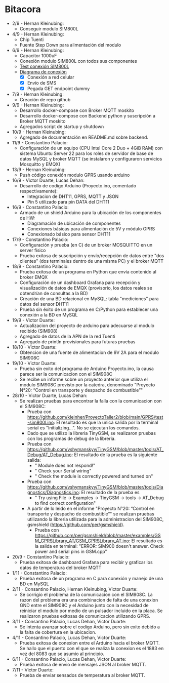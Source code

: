 # Bitacora
- 2/9 - Hernan Kleinubing: 
  - Conseguir modulo SIM800L
- 4/9 - Hernan Kleinubing:
  - Chip Tuenti 
  - Fuente Step Down para alimentación del modulo
- 6/9 - Hernan Kleinubing:
  - Capacitor 1000uF
  - Conexión modulo SIM800L con todos sus componentes
  -  [Test conexión SIM800L](./imagenes/conexion-sim800l.jpeg)
  -  [Diagrama de conexión](./imagenes/diagrama-sim800l.jpeg)
        - [x] Conexión a red celular
        - [x] Envío de SMS
        - [x] Pegada GET endpoint dummy 
- 7/9 - Hernan Kleinubing:
  - Creación de repo github
- 9/9 - Hernan Kleinubing:
  - Desarrollo docker-compose con Broker MQTT moskito
  - Desarrollo docker-compose con Backend python y suscripción a Broker MQTT moskito
  - Agregados script de startup y shutdown
- 10/9 - Hernan Kleinubing:
  - Agregado de documentación en README.md sobre backend.
- 11/9 - Constantino Palacio:
  - Configuración de un equipo (CPU Intel Core 2 Duo + 4GiB RAM) con sistema Ubuntu Server 22 para los roles de servidor de base de datos MySQL y broker MQTT (se instalaron y configuraron servicios Mosquitto y EMQX)
- 13/9 - Hernan Kleinubing:
  - Push código conexión modulo GPRS usando arduino
- 16/9 - Victor Duarte, Lucas Dehan:
  - Desarrollo de codigo Arduino (Proyecto.ino, comentado respectivamente):
    - Integracion de DHT11, GPRS, MQTT y JSON   
    - Pin 5 utilizado para pin DATA del DHT11   
- 16/9 - Constantino Palacio:
  - Armado de un shield Arduino para la ubicación de los componentes de HW:
    - Diagramación de ubicación de componentes
    - Conexiones básicas para alimentación de 5V y módulo GPRS
    - Conexionado básico para sensor DHT11
- 17/9 - Constantino Palacio:
  - Configuración y prueba (en C) de un broker MOSQUITTO en un server físico
  - Prueba exitosa de suscripción y envío/recepción de datos entre "dos clientes" (dos terminales dentro de una misma PC) y el broker MQTT
- 18/9 - Constantino Palacio:
  - Prueba exitosa de un programa en Python que envía contenido al broker EMQX
  - Configuración de un dashboard Grafana para recepción y visualización de datos de EMQX (provisorio, los datos reales se obtendrían de consultas a la BD)
  - Creación de una BD relacional en MySQL: tabla "mediciones" para datos del sensor DHT11
  - Prueba sin éxito de un programa en C/Python para establecer una conexión a la BD en MySQL
- 19/9 - Victor Duarte:
  - Actualizacion del proyecto de arduino para adecuarse al modulo recibido (SIM908)
  - Agregado de datos de la APN de la red Tuenti
  - Agregado de println provisionales para futuras pruebas
- 18/10 - Victor Duarte:
  - Obtencion de una fuente de alimentacion de 9V 2A para el modulo SIM908C
- 19/10 - Victor Duarte:
  - Prueba sin exito del programa de Arduino Proyecto.ino, la causa parece ser la comunicacion con el SIM908C
  - Se recibe un informe sobre un proyecto anterior que utiliza el modulo SIM908C provisto por la catedra, denominado "Proyecto N°20: “Control en transporte y despacho de combustible”"
- 28/10 - Victor Duarte, Lucas Dehan:
  - Se realizan pruebas para encontrar la falla con la comunicacion con el SIM908C:
    -  Prueba con https://github.com/kleinher/ProyectoTaller2/blob/main/GPRS/test-sim800l.ino: El resultado es que la unica salida por la terminal serial es "Initializing...". No se ejecutan los comandos.
    -  Dado que se utilizo la libreria TinyGSM, se realizaron pruebas con los programas de debug de la libreria.
      - Prueba con https://github.com/vshymanskyy/TinyGSM/blob/master/tools/AT_Debug/AT_Debug.ino: El resultado de la prueba es la siguiente salida:
        -  " Module does not respond!"
        -  "   Check your Serial wiring"
        -  "   Check the module is correctly powered and turned on"
      - Prueba con https://github.com/vshymanskyy/TinyGSM/blob/master/tools/Diagnostics/Diagnostics.ino: El resultado de la prueba es
        - " Try using File -> Examples -> TinyGSM -> tools -> AT_Debug to find correct configuration"
    - A partir de lo leido en el informe "Proyecto N°20: “Control en transporte y despacho de combustible”" se realizan pruebas utilizando la libreria utilizada para la administracion del SIM908C, gsmshield (https://github.com/per/gsmshield).
      - Prueba con https://github.com/per/gsmshield/blob/master/examples/GSM_GPRSLibrary_AT/GSM_GPRSLibrary_AT.ino: El resultado es la salida en terminal: "ERROR: SIM900 doesn't answer. Check power and serial pins in GSM.cpp"
- 20/9 - Constantino Palacio:
  - Prueba exitosa de dashboard Grafana para recibir y graficar los datos de temperatura del broker MQTT
- 1/11 - Constantino Palacio:
  - Prueba exitosa de un programa en C para conexión y manejo de una BD en MySQL
- 2/11 - Consantino Palacio, Hernan Kleinubing, Victor Duarte:
  - Se corrigio el problema de la comunicacion con el SIM908C. La razon del problema era una combinacion de falta de una conexion GND entre el SIM908C y el Arduino junto con la necesidad de reiniciar el modulo por medio de un pulsador incluido en la placa. Se realizaron pruebas exitosas de comunicacion utilizando GPRS.
- 3/11 - Consantino Palacio, Lucas Dehan, Victor Duarte:
  - Se intenta avanzar sobre el codigo Arduino, pero sin exito debido a la falta de cobertura en la ubicacion.
- 4/11 - Consantino Palacio, Lucas Dehan, Victor Duarte:
  - Prueba exitosa de conexion entre el Arduino hacia el broker MQTT. Se hallo que el puerto con el que se realiza la conexion es el 1883 en vez del 8083 que se asumio al principio.
- 6/11 - Consantino Palacio, Lucas Dehan, Victor Duarte:
  - Prueba exitosa de envio de mensajes JSON al broker MQTT.
- 7/11 - Victor Duarte:
  - Prueba de enviar sensados de temperatura al broker MQTT.      
